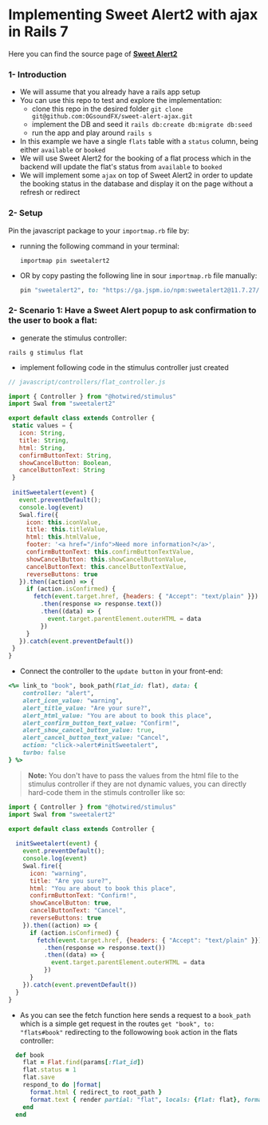 # Implementing Sweet Alert2 with ajax in Rails 7

Here you can find the source page of **[Sweet Alert2](https://sweetalert2.github.io/)**

### 1- Introduction
  - We will assume that you already have a rails app setup
  - You can use this repo to test and explore the implementation:
    - clone this repo in the desired folder ```git clone git@github.com:OGsoundFX/sweet-alert-ajax.git```
    - implement the DB and seed it ```rails db:create db:migrate db:seed```
    - run the app and play around ```rails s```
  - In this example we have a single ```flats``` table with a ```status``` column, being either ```available``` or ```booked```
  - We will use Sweet Alert2 for the booking of a flat process which in the backend will update the flat's status from ```available``` to ```booked```
  - We will implement some ```ajax``` on top of Sweet Alert2 in order to update the booking status in the database and display it on the page without a refresh or redirect

### 2- Setup
Pin the javascript package to your ```importmap.rb``` file by:
  - running the following command in your terminal:
    ```shell
    importmap pin sweetalert2
    ```
  - OR by copy pasting the following line in sour ```importmap.rb``` file manually:
    ```ruby
    pin "sweetalert2", to: "https://ga.jspm.io/npm:sweetalert2@11.7.27/dist/sweetalert2.all.js"
    ```

### 2- Scenario 1: Have a Sweet Alert popup to ask confirmation to the user to book a flat:
  - generate the stimulus controller:
   ```shell
   rails g stimulus flat
   ```
  - implement following code in the stimulus controller just created
   ```javascript
  // javascript/controllers/flat_controller.js
  
  import { Controller } from "@hotwired/stimulus"
  import Swal from "sweetalert2"
  
  export default class extends Controller {
    static values = { 
      icon: String, 
      title: String, 
      html: String,
      confirmButtonText: String,
      showCancelButton: Boolean,
      cancelButtonText: String
    }
    
    initSweetalert(event) {
      event.preventDefault();
      console.log(event)
      Swal.fire({
        icon: this.iconValue, 
        title: this.titleValue, 
        html: this.htmlValue,
        footer: '<a href="/info">Need more information?</a>',
        confirmButtonText: this.confirmButtonTextValue, 
        showCancelButton: this.showCancelButtonValue, 
        cancelButtonText: this.cancelButtonTextValue, 
        reverseButtons: true
      }).then((action) => {
        if (action.isConfirmed) {
          fetch(event.target.href, {headers: { "Accept": "text/plain" }})
            .then(response => response.text())
            .then((data) => {
              event.target.parentElement.outerHTML = data
            })
        }
      }).catch(event.preventDefault())
    }
  }
   ```
- Connect the controller to the ```update button``` in your front-end:
```ruby
<%= link_to "book", book_path(flat_id: flat), data: { 
    controller: "alert",
    alert_icon_value: "warning",
    alert_title_value: "Are your sure?",
    alert_html_value: "You are about to book this place",
    alert_confirm_button_text_value: "Confirm!",
    alert_show_cancel_button_value: true,
    alert_cancel_button_text_value: "Cancel",
    action: "click->alert#initSweetalert", 
    turbo: false 
} %>
```   

> **Note:** You don't have to pass the values from the html file to the stimulus controller if they are not dynamic values, you can directly hard-code them in the stimuls controller like so:

```javascript
import { Controller } from "@hotwired/stimulus"
import Swal from "sweetalert2"

export default class extends Controller {
  
  initSweetalert(event) {
    event.preventDefault();
    console.log(event)
    Swal.fire({
      icon: "warning", 
      title: "Are you sure?", 
      html: "You are about to book this place",
      confirmButtonText: "Confirm!", 
      showCancelButton: true, 
      cancelButtonText: "Cancel", 
      reverseButtons: true
    }).then((action) => {
      if (action.isConfirmed) {
        fetch(event.target.href, {headers: { "Accept": "text/plain" }})
          .then(response => response.text())
          .then((data) => {
            event.target.parentElement.outerHTML = data
          })
      }
    }).catch(event.preventDefault())
  }
}
```
- As you can see the fetch function here sends a request to a ```book_path``` which is a simple get request in the routes ```get "book", to: "flats#book"``` redirecting to the followowing ```book``` action in the flats controller:

```ruby
  def book
    flat = Flat.find(params[:flat_id])
    flat.status = 1
    flat.save
    respond_to do |format|
      format.html { redirect_to root_path }
      format.text { render partial: "flat", locals: {flat: flat}, formats: [:html] }
    end
  end
```

